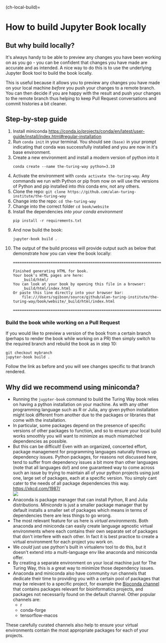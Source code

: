 (ch-local-build)=
# How to build Jupyter Book locally

## But why build locally?
It's always handy to be able to preview any changes you have been working on as you go - you can be confident that changes you have made are accurate and as intended. 
A nice way to do this is to use the underlying Jupyter Book tool to build the book locally.

This is useful because it allows you to preview any changes you have made on your local machine *before* you push your changes to a remote branch. 
You can then decide if you are happy with the result and push your changes to the remote branch thus helping to keep Pull Request conversations and commit histories a bit cleaner.

## Step-by-step guide
1. Install miniconda https://conda.io/projects/conda/en/latest/user-guide/install/index.html#regular-installation
2. Run `conda init` in your terminal. You should see `(base)` in your prompt indicating that conda was successfully installed and you are now in it's base environment.
3. Create a new environment and install a modern version of python into it
   ```
   conda create --name the-turing-way python=3.10
   ```
4. Activate the environment with `conda activate the-turing-way`. Any commands we run with Python or pip from now on will use the versions of Python and pip installed into _this_ conda env, not any others.
5. Clone the repo: `git clone https://github.com/alan-turing-institute/the-turing-way`
6. Change into the repo: `cd the-turing-way`
7. Change into the correct folder `cd book/website`
8. Install the dependencies _into your conda environment_
   ```
   pip install -r requirements.txt
   ```
9. And now build the book:
   ```
   jupyter-book build .
   ```
10. The output of the build process will provide output such as below that demonstrate how you can view the book locally:
    ```
    ===============================================================================

    Finished generating HTML for book.
    Your book's HTML pages are here:
        _build/html/
    You can look at your book by opening this file in a browser:
        _build/html/index.html
    Or paste this line directly into your browser bar:
        file:///Users/sgibson/source/github/alan-turing-institute/the-turing-way/book/website/_build/html/index.html

    ===============================================================================
    ```
    
### Build the book while working on a Pull Request
If you would like to preview a version of the book from a certain branch (perhaps to render the book while working on a PR) then simply switch to the required branch and rebuild the book as in step 10:
   ```
   git checkout mybranch
   jupyter-book build .
   ```
Follow the link as before and you will see changes specific to that branch rendered.

## Why did we recommend using miniconda?
- Running the `juypter-book` command to build the Turing Way book relies on having a python installation on your machine. As with any other programming language such as R or Julia, any given python installation might look different from another due to the packages or libraries that come with the installation. 
- In particular, some packages depend on the presence of specific versions of other packages to function, and so to ensure your local build works smoothly you will want to minimize as much mismatched dependencies as possible.
- But this can be difficult! Even with an organized, concerted effort, package management for programming languages naturally throws up dependency issues. Python packages, for reasons not discussed here, tend to suffer from dependency issues a bit more than other languages (note that all languages do!) and one guaranteed way to come across such an issue by trying to maintain all of your python projects using just one, large set of packages, each at a specific version. You simply cant cater to the needs of all package dependencies this way. https://xkcd.com/1987/   
![](https://imgs.xkcd.com/comics/python_environment.png)
- Anaconda is package manager that can install Python, R and Julia distributions. *Miniconda* is just a smaller package manager that by default installs a smaller set of packages which means in terms of dependencies there are less things to go wrong.
- The most relevant feature for us here is *virtual environments*. Both anaconda and miniconda can easily create language agnostic virtual environments where each contains their own separate set of packages that don't interfere with each other. In fact it is best practice to create a virtual environment for each project you work on.
- We *could* just use python's built in virtualenv tool to do this, but it doesn't extend into a multi-language env like anaconda and miniconda offer.
- By creating a separate environment on your local machine just for The Turing Way, this is a great way to minimize those dependency issues. 
- Anaconda and miniconda also have community run channels that dedicate their time to providing you with a certain pool of packages that may be relevant to a specific project, for example the [Bioconda channel](https://github.com/bioconda/bioconda-recipes) that contains packages relevant for bioinformatics projects, and packages not necessarily found on the default channel. Other popular channels are:
    - r
    - conda-forge
    - tensorflow-macos

These carefully curated channels also help to ensure your virtual environments contain the most appropriate packages for each of your projects. 
